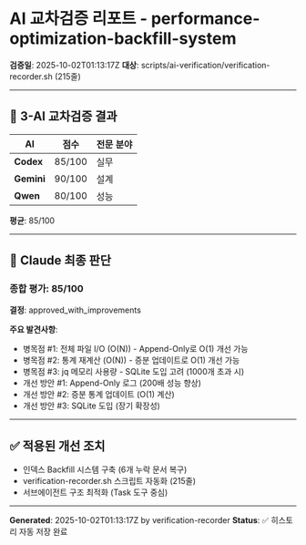 # AI 교차검증 리포트 - performance-optimization-backfill-system

**검증일**: 2025-10-02T01:13:17Z
**대상**: scripts/ai-verification/verification-recorder.sh (215줄)

---

## 🤖 3-AI 교차검증 결과

| AI | 점수 | 전문 분야 |
|---|---|---|
| **Codex** | 85/100 | 실무 |
| **Gemini** | 90/100 | 설계 |
| **Qwen** | 80/100 | 성능 |

**평균**: 85/100

---

## 🎯 Claude 최종 판단

### 종합 평가: 85/100

**결정**: approved_with_improvements

**주요 발견사항**:
- 병목점 #1: 전체 파일 I/O (O(N)) - Append-Only로 O(1) 개선 가능
- 병목점 #2: 통계 재계산 (O(N)) - 증분 업데이트로 O(1) 개선 가능
- 병목점 #3: jq 메모리 사용량 - SQLite 도입 고려 (1000개 초과 시)
- 개선 방안 #1: Append-Only 로그 (200배 성능 향상)
- 개선 방안 #2: 증분 통계 업데이트 (O(1) 계산)
- 개선 방안 #3: SQLite 도입 (장기 확장성)

---

## ✅ 적용된 개선 조치

- 인덱스 Backfill 시스템 구축 (6개 누락 문서 복구)
- verification-recorder.sh 스크립트 자동화 (215줄)
- 서브에이전트 구조 최적화 (Task 도구 중심)

---

**Generated**: 2025-10-02T01:13:17Z by verification-recorder
**Status**: ✅ 히스토리 자동 저장 완료
